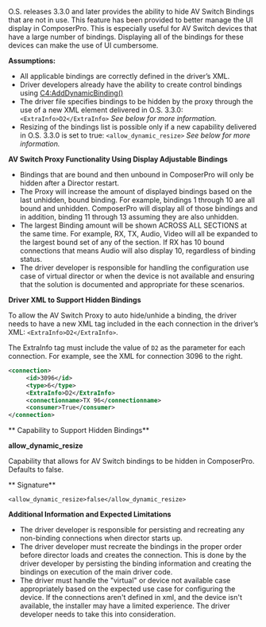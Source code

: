 

O.S. releases 3.3.0 and later provides the ability to hide AV Switch Bindings that are not in use. This feature has been provided to better manage the UI display in ComposerPro. This is especially useful for AV Switch devices that have a large number of bindings. Displaying all of the bindings for these devices can make the use of UI cumbersome.


**Assumptions:**

- All applicable bindings are correctly defined in the driver’s XML.
- Driver developers already have the ability to create control bindings using [C4:AddDynamicBinding()][1]
- The driver file specifies bindings to be hidden by the proxy through the use of a new XML element delivered in O.S. 3.3.0:  `<ExtraInfo>D2</ExtraInfo>` _See below for more information._
- Resizing of the bindings list is possible only if a new capability delivered in O.S. 3.3.0 is set to true: `<allow_dynamic_resize>`  _See below for more information._


**AV Switch Proxy Functionality Using Display Adjustable Bindings**

- Bindings that are bound and then unbound in ComposerPro will only be hidden after a Director restart.
- The Proxy will increase the amount of displayed bindings based on the last unhidden, bound binding. For example,  bindings 1 through 10 are all bound and unhidden. ComposerPro will display all of those bindings and in addition, binding 11 through 13 assuming they are also unhidden.
- The largest Binding amount will be shown ACROSS ALL SECTIONS at the same time.  For example, RX, TX, Audio, Video will all be expanded to the largest bound set of any of the section. If RX has 10 bound connections that means Audio will also display 10, regardless of binding status.
- The driver developer is responsible for handling the configuration use case of virtual director or when the device is not available and ensuring that the solution is documented and appropriate for these scenarios.


**Driver XML to Support Hidden Bindings**

To allow the AV Switch Proxy to auto hide/unhide a binding, the driver needs to have a new XML tag included in the each connection in the driver’s XML: `<ExtraInfo>D2</ExtraInfo>`.

The ExtraInfo tag must include the value of `D2` as the parameter for each connection. For example, see the XML for connection 3096 to the right.

```xml
<connection>
     <id>3096</id>
     <type>6</type>
     <ExtraInfo>D2</ExtraInfo>
     <connectionname>TX 96</connectionname>
     <consumer>True</consumer>
</connection>
```



** Capability to Support Hidden Bindings**

**allow\_dynamic\_resize**

Capability that allows for AV Switch bindings to be hidden in ComposerPro. Defaults to false.

** Signature**

`<allow_dynamic_resize>false</allow_dynamic_resize>`



**Additional Information and Expected Limitations**

- The driver developer is responsible for persisting and recreating any non-binding connections when director starts up.
- The driver developer must recreate the bindings in the proper order before director loads and creates the connection. This is done by the driver developer by persisting the binding information and creating the bindings on execution of the main driver code.
- The driver must handle the "virtual" or device not available case appropriately based on the expected use case for configuring the device. If the connections aren't defined in xml, and the device isn't available, the installer may have a limited experience. The driver developer needs to take this into consideration.

[1]:	https://snap-one.github.io/docs-driverworks-api/#miscellaneous-interface-adddynamicbinding